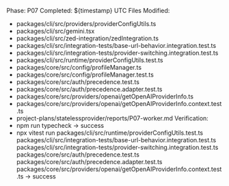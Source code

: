 Phase: P07
Completed: ${timestamp} UTC
Files Modified:
- packages/cli/src/providers/providerConfigUtils.ts
- packages/cli/src/gemini.tsx
- packages/cli/src/zed-integration/zedIntegration.ts
- packages/cli/src/integration-tests/base-url-behavior.integration.test.ts
- packages/cli/src/integration-tests/provider-switching.integration.test.ts
- packages/cli/src/runtime/providerConfigUtils.test.ts
- packages/core/src/config/profileManager.ts
- packages/core/src/config/profileManager.test.ts
- packages/core/src/auth/precedence.test.ts
- packages/core/src/auth/precedence.adapter.test.ts
- packages/core/src/providers/openai/getOpenAIProviderInfo.ts
- packages/core/src/providers/openai/getOpenAIProviderInfo.context.test.ts
- project-plans/statelessprovider/reports/P07-worker.md
Verification:
- npm run typecheck -> success
- npx vitest run packages/cli/src/runtime/providerConfigUtils.test.ts packages/cli/src/integration-tests/base-url-behavior.integration.test.ts packages/cli/src/integration-tests/provider-switching.integration.test.ts packages/core/src/auth/precedence.test.ts packages/core/src/auth/precedence.adapter.test.ts packages/core/src/providers/openai/getOpenAIProviderInfo.context.test.ts -> success
